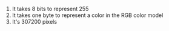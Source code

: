 1. It takes 8 bits to represent 255
2. It takes one byte to represent a color in the RGB color model
3. It's 307200 pixels